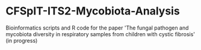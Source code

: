 # CFSpIT-ITS2-Mycobiota-Analysis
Bioinformatics scripts and R code for the paper 'The fungal pathogen and mycobiota diversity in respiratory samples from children with cystic fibrosis' (in progress)
